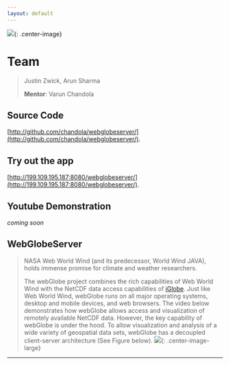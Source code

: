 ```yaml
---
layout: default
---
```

![](/webglobeserver/icon.png){: .center-image}
# [](#header-1)Team
> Justin Zwick, Arun Sharma
>
> **Mentor**: Varun Chandola

## [](#header-2)Source Code
[http://github.com/chandola/webglobeserver/](http://github.com/chandola/webglobeserver/).
## [](#header-3)Try out the app
[http://199.109.195.187:8080/webglobeserver/](http://199.109.195.187:8080/webglobeserver/).
## [](#header-4)Youtube Demonstration
_coming soon_
## [](#header-5)WebGlobeServer

> NASA Web World Wind (and its predecessor, World Wind JAVA), holds immense promise for climate and weather researchers.
>
> The webGlobe project combines the rich capabilities of Web World Wind with the NetCDF data access capabilities of [iGlobe](https://www.cse.buffalo.edu/~chandola/research/iglobe.html). Just like Web World Wind, webGlobe runs on all major operating systems, desktop and mobile devices, and web browsers. The video below demonstrates how webGlobe allows access and visualization of remotely available NetCDF data. However, the key capability of webGlobe is under the hood. To allow visualization and analysis of a wide variety of geospatial data sets, webGlobe has a decoupled client-server architecture (See Figure below).
![](/webglobeserver/arch.png){: .center-image-large}

* * *
